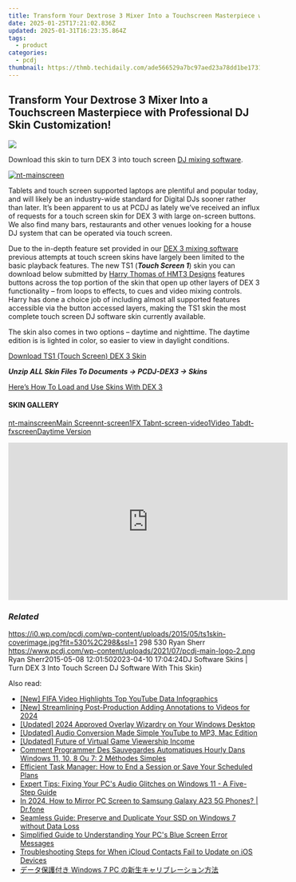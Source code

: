 ```yaml
---
title: Transform Your Dextrose 3 Mixer Into a Touchscreen Masterpiece with Professional DJ Skin Customization!
date: 2025-01-25T17:21:02.836Z
updated: 2025-01-31T16:23:35.864Z
tags:
  - product
categories:
  - pcdj
thumbnail: https://thmb.techidaily.com/ade566529a7bc97aed23a78dd1be17314340f234a16c9d2f0b2b465091d3ea91.jpg
---
```


## Transform Your Dextrose 3 Mixer Into a Touchscreen Masterpiece with Professional DJ Skin Customization!

[![](https://i0.wp.com/pcdj.com/wp-content/uploads/2015/05/ts1skin-coverimage.jpg?resize=530%2C298&ssl=1)](https://i0.wp.com/pcdj.com/wp-content/uploads/2015/05/ts1skin-coverimage.jpg?fit=530%2C298&ssl=1 "ts1skin-coverimage")

Download this skin to turn DEX 3 into touch screen [DJ mixing software](https://tools.techidaily.com/pcdj/products/).

[![](https://i2.wp.com/pcdj.com/wp-content/uploads/2015/05/nt-mainscreen.jpg?fit=300%2C169&ssl=1 "nt-mainscreen")](https://i2.wp.com/pcdj.com/wp-content/uploads/2015/05/nt-mainscreen.jpg?fit=1030%2C579&ssl=1)

Tablets and touch screen supported laptops are plentiful and popular today, and will likely be an industry-wide standard for Digital DJs sooner rather than later. It’s been apparent to us at PCDJ as lately we’ve received an influx of requests for a touch screen skin for DEX 3 with large on-screen buttons. We also find many bars, restaurants and other venues looking for a house DJ system that can be operated via touch screen.

Due to the in-depth feature set provided in our [DEX 3 mixing software](https://tools.techidaily.com/pcdj/products/) previous attempts at touch screen skins have largely been limited to the basic playback features. The new TS1 (**_Touch Screen 1_**) skin you can download below submitted by [Harry Thomas of HMT3 Designs](http://hmt3design.com/) features buttons across the top portion of the skin that open up other layers of DEX 3 functionality – from loops to effects, to cues and video mixing controls. Harry has done a choice job of including almost all supported features accessible via the button accessed layers, making the TS1 skin the most complete touch screen DJ software skin currently available.

The skin also comes in two options – daytime and nighttime. The daytime edition is is lighted in color, so easier to view in daylight conditions.

[Download TS1 (Touch Screen) DEX 3 Skin](https://pcdj.com/downloads/dex3/skins/DEX3-TS1-Night-and-Day-1600.zip)

_**Unzip ALL Skin Files To Documents -> PCDJ-DEX3 -> Skins**_ 

[Here’s How To Load and Use Skins With DEX 3](https://tools.techidaily.com/pcdj/products/)

#### SKIN GALLERY

[nt-mainscreenMain Screen](https://i2.wp.com/pcdj.com/wp-content/uploads/2015/05/nt-mainscreen.jpg?fit=1030%2C579&ssl=1 "nt-mainscreen")[nt-screen1FX Tab](https://i2.wp.com/pcdj.com/wp-content/uploads/2015/05/nt-screen1.jpg?fit=1030%2C562&ssl=1 "nt-screen1")[nt-screen-video1Video Tab](https://i0.wp.com/pcdj.com/wp-content/uploads/2015/05/nt-screen-video1.jpg?fit=1030%2C562&ssl=1 "nt-screen-video1")[dt-fxscreenDaytime Version](https://i1.wp.com/pcdj.com/wp-content/uploads/2015/05/dt-fxscreen.jpg?fit=1030%2C579&ssl=1 "dt-fxscreen")

<!-- affiliate ads begin -->
<iframe width="560" height="315" src="https://www.youtube.com/embed/RBN1gYY5hUs?si=p89CMiMzeJzU0wGu" title="YouTube video player" frameborder="0" allow="accelerometer; autoplay; clipboard-write; encrypted-media; gyroscope; picture-in-picture; web-share" referrerpolicy="strict-origin-when-cross-origin" allowfullscreen></iframe>
<!-- affiliate ads end -->

### _Related_

https://i0.wp.com/pcdj.com/wp-content/uploads/2015/05/ts1skin-coverimage.jpg?fit=530%2C298&ssl=1 298 530 Ryan Sherr https://www.pcdj.com/wp-content/uploads/2021/07/pcdj-main-logo-2.png Ryan Sherr2015-05-08 12:01:502023-04-10 17:04:24DJ Software Skins | Turn DEX 3 Into Touch Screen DJ Software With This Skin}

<ins class="adsbygoogle"
     style="display:block"
     data-ad-format="autorelaxed"
     data-ad-client="ca-pub-7571918770474297"
     data-ad-slot="1223367746"></ins>

<ins class="adsbygoogle"
     style="display:block"
     data-ad-client="ca-pub-7571918770474297"
     data-ad-slot="8358498916"
     data-ad-format="auto"
     data-full-width-responsive="true"></ins>

<span class="atpl-alsoreadstyle">Also read:</span>
<div><ul>
<li><a href="https://youtube-stream.techidaily.com/new-fifa-video-highlights-top-youtube-data-infographics/"><u>[New] FIFA Video Highlights Top YouTube Data Infographics</u></a></li>
<li><a href="https://screen-video-capture.techidaily.com/new-streamlining-post-production-adding-annotations-to-videos-for-2024/"><u>[New] Streamlining Post-Production Adding Annotations to Videos for 2024</u></a></li>
<li><a href="https://article-posts.techidaily.com/updated-2024-approved-overlay-wizardry-on-your-windows-desktop/"><u>[Updated] 2024 Approved Overlay Wizardry on Your Windows Desktop</u></a></li>
<li><a href="https://youtube-lab.techidaily.com/ed-audio-conversion-made-simple-youtube-to-mp3-mac-edition/"><u>[Updated] Audio Conversion Made Simple YouTube to MP3, Mac Edition</u></a></li>
<li><a href="https://youtube-webster.techidaily.com/ed-future-of-virtual-game-viewership-income/"><u>[Updated] Future of Virtual Game Viewership Income</u></a></li>
<li><a href="https://discover-bits.techidaily.com/comment-programmer-des-sauvegardes-automatiques-hourly-dans-windows-11-10-8-ou-7-2-methodes-simples/"><u>Comment Programmer Des Sauvegardes Automatiques Hourly Dans Windows 11, 10, 8 Ou 7: 2 Méthodes Simples</u></a></li>
<li><a href="https://discover-bits.techidaily.com/efficient-task-manager-how-to-end-a-session-or-save-your-scheduled-plans/"><u>Efficient Task Manager: How to End a Session or Save Your Scheduled Plans</u></a></li>
<li><a href="https://sound-issues.techidaily.com/expert-tips-fixing-your-pcs-audio-glitches-on-windows-11-a-five-step-guide/"><u>Expert Tips: Fixing Your PC's Audio Glitches on Windows 11 - A Five-Step Guide</u></a></li>
<li><a href="https://screen-mirror.techidaily.com/in-2024-how-to-mirror-pc-screen-to-samsung-galaxy-a23-5g-phones-drfone-by-drfone-android/"><u>In 2024, How to Mirror PC Screen to Samsung Galaxy A23 5G Phones? | Dr.fone</u></a></li>
<li><a href="https://discover-bits.techidaily.com/seamless-guide-preserve-and-duplicate-your-ssd-on-windows-7-without-data-loss/"><u>Seamless Guide: Preserve and Duplicate Your SSD on Windows 7 without Data Loss</u></a></li>
<li><a href="https://discover-bits.techidaily.com/simplified-guide-to-understanding-your-pcs-blue-screen-error-messages/"><u>Simplified Guide to Understanding Your PC's Blue Screen Error Messages</u></a></li>
<li><a href="https://discover-bits.techidaily.com/troubleshooting-steps-for-when-icloud-contacts-fail-to-update-on-ios-devices/"><u>Troubleshooting Steps for When iCloud Contacts Fail to Update on iOS Devices</u></a></li>
<li><a href="https://discover-bits.techidaily.com/1728475569397-windows-7-pc/"><u>データ保護付き Windows 7 PC の新生キャリブレーション方法</u></a></li>
</ul></div>

